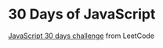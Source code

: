 # 30 Days of JavaScript

[JavaScript 30 days challenge](https://leetcode.com/studyplan/30-days-of-javascript/) from LeetCode
